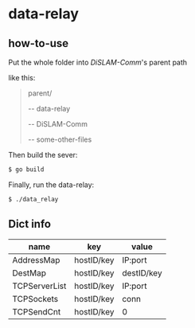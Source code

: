 # data-relay

## how-to-use

Put the whole folder into *DiSLAM-Comm*'s parent path

like this:

> parent/
>
> -- data-relay
>
> -- DiSLAM-Comm
>
> -- some-other-files



Then build the sever:

```bash
$ go build
```

Finally, run the data-relay:

```bash
$ ./data_relay
```


## Dict info
| name          | key        | value      |
| ------------- | ---------- | ---------- |
| AddressMap    | hostID/key | IP:port    |
| DestMap       | hostID/key | destID/key |
| TCPServerList | hostID/key | IP:port    |
| TCPSockets    | hostID/key | conn       |
| TCPSendCnt    | hostID/key | 0          |